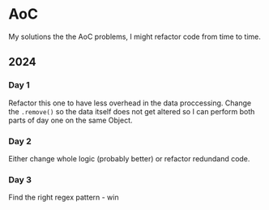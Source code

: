 # AoC

My solutions the the AoC problems, I might refactor code from time to time.

## 2024

### Day 1

Refactor this one to have less overhead in the data proccessing.
Change the `.remove()` so the data itself does not get altered so I can perform both parts of day one on the same Object.

### Day 2

Either change whole logic (probably better) or refactor redundand code.

### Day 3

Find the right regex pattern - win